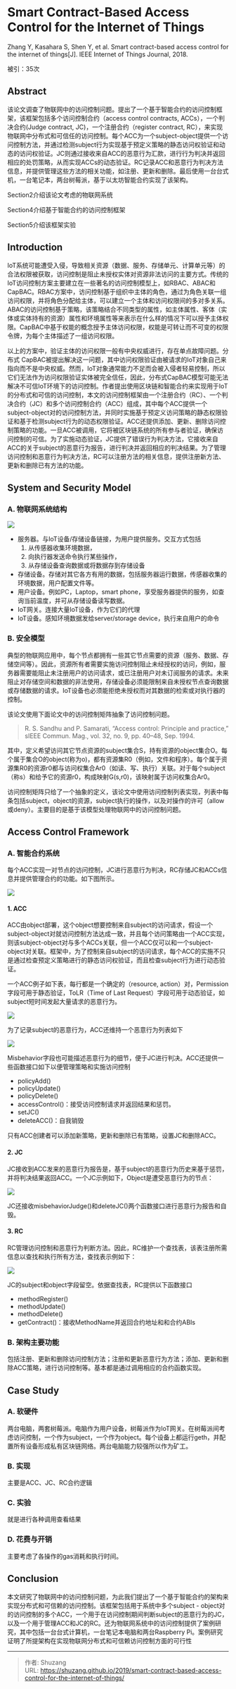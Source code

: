 # Smart Contract-Based Access Control for the Internet of Things


Zhang Y, Kasahara S, Shen Y, et al. Smart contract-based access control for the internet of things[J]. IEEE Internet of Things Journal, 2018.

被引：35次

## Abstract

该论文调查了物联网中的访问控制问题。提出了一个基于智能合约的访问控制框架，该框架包括多个访问控制合约（access control contracts, ACCs），一个判决合约(Judge contract, JC)，一个注册合约（register contract, RC），来实现物联网中分布式和可信任的访问控制。每个ACC为一个subject-object提供一个访问控制方法，并通过检测subject行为实现基于预定义策略的静态访问权验证和动态的访问权验证。JC则通过接收来自ACC的恶意行为汇款，进行行为判决并返回相应的处罚策略，从而实现ACCs的动态验证。RC记录ACC和恶意行为判决方法信息，并提供管理这些方法的相关功能，如注册、更新和删除。最后使用一台台式机，一台笔记本，两台树莓派，基于以太坊智能合约实现了该架构。

Section2介绍该论文考虑的物联网系统

Section4介绍基于智能合约的访问控制框架

Section5介绍该框架实验

## Introduction

IoT系统可能遭受入侵，导致相关资源（数据、服务、存储单元、计算单元等）的合法权限被获取，访问控制是阻止未授权实体对资源非法访问的主要方式。传统的IoT访问控制方案主要建立在一些著名的访问控制模型上，如RBAC、ABAC和CapBAC。RBAC方案中，访问控制基于组织中主体的角色，通过为角色关联一组访问权限，并将角色分配给主体，可以建立一个主体和访问权限间的多对多关系。ABAC的访问控制基于策略，该策略结合不同类型的属性，如主体属性、客体（实体或实体持有的资源）属性和环境属性等来表示在什么样的情况下可以授予主体权限。CapBAC中基于权能的概念授予主体访问权限，权能是可转让而不可变的权限令牌，为每个主体描述了一组访问权限。

以上的方案中，验证主体的访问权限一般有中央权威进行，存在单点故障问题。分布式 CapBAC被提出解决这一问题，其中访问权限验证由被请求的IoT对象自己来指向而不是中央权威。然而，IoT对象通常能力不足而会被入侵者轻易控制，所以它们无法作为访问权限验证实体被完全信任，因此，分布式CapBAC模型可能无法解决不可信IoT环境下的访问控制。作者提出使用区块链和智能合约来实现用于IoT的分布式和可信的访问控制，本文的访问控制框架由一个注册合约（RC）、一个判决合约（JC）和多个访问控制合约（ACC）组成，其中每个ACC提供一个subject-object对的访问控制方法，并同时实施基于预定义访问策略的静态权限验证和基于检测subject行为的动态权限验证。ACC还提供添加、更新、删除访问控制策略的功能。一旦ACC被调用，它将被区块链系统的所有参与者验证，确保访问控制的可信。为了实施动态验证，JC提供了错误行为判决方法，它接收来自ACC的关于subject的恶意行为报告，进行判决并返回相应的判决结果。为了管理访问控制和恶意行为判决方法，RC可以注册方法的相关信息，提供注册新方法、更新和删除已有方法的功能。

## System and Security Model

### A. 物联网系统结构

![](https://ieeexplore.ieee.org/mediastore_new/IEEE/content/media/6488907/8709863/8386853/zhang1-2847705-small.gif)

- 服务器。与IoT设备/存储设备链接，为用户提供服务。交互方式包括
  1. 从传感器收集环境数据，
  2. 向执行器发送命令执行某些操作，
  3. 从存储设备查询数据或将数据存到存储设备
- 存储设备。存储对其它各方有用的数据，包括服务器运行数据，传感器收集的环境数据，用户配置文件等。
- 用户设备。例如PC，Laptop，smart phone，享受服务器提供的服务，如查询当前温度，并可从存储设备读写数据。
- IoT网关。连接大量IoT设备，作为它们的代理
- IoT设备。感知环境数据发给server/storage device，执行来自用户的命令

### B. 安全模型

典型的物联网应用中，每个节点都拥有一些其它节点需要的资源（服务、数据、存储空间等）。因此，资源所有者需要实施访问控制阻止未经授权的访问，例如，服务器需要能阻止未注册用户的访问请求，或已注册用户对未订阅服务的请求。未来阻止对存储空间和数据的非法使用，存储设备必须能限制来自未授权节点查询数据或存储数据的请求。IoT设备也必须能拒绝未授权而对其数据的检索或对执行器的控制。

该论文使用下面论文中的访问控制矩阵抽象了访问控制问题。

> R. S. Sandhu and P. Samarati, “Access control: Principle and practice,” sIEEE Commun. Mag., vol. 32, no. 9, pp. 40–48, Sep. 1994.

其中，定义希望访问其它节点资源的subject集合S，持有资源的object集合O。每个属于集合O的object(称为o)，都有资源集R0（例如，文件和程序）。每个属于资源集R0的资源r0都与访问权集合Ar0（如读、写、执行）关联。对于每个subject（称s）和给予它的资源r0，构成映射G(s,r0)，该映射属于访问权集合Ar0。

访问控制矩阵只给了一个抽象的定义，该论文中使用访问控制列表实现，列表中每条包括subject，object的资源，subject执行的操作，以及对操作的许可（allow或deny）。主要目的是基于该模型处理物联网中的访问控制问题。

## Access Control Framework

### A. 智能合约系统

每个ACC实现一对节点的访问控制，JC进行恶意行为判决，RC存储JC和ACCs信息并提供管理合约的功能。如下图所示。

![](https://ieeexplore.ieee.org/mediastore_new/IEEE/content/media/6488907/8709863/8386853/zhang3-2847705-small.gif)

#### 1. ACC

ACC由object部署，这个object想要控制来自subject的访问请求，假设一个subject-object对就访问控制方法达成一致，并且每个访问策略由一个ACC实现，则该subject-object对与多个ACCs关联，但一个ACC仅可以和一个subject-object对关联。框架中，为了控制来自subject的访问请求，每个ACC的实施不只是通过检查预定义策略进行的静态访问权验证，而且检查subject行为进行动态验证。

一个ACC例子如下表，每行都是一个确定的（resource, action）对，Permission字段可用于静态验证，ToLR（Time of Last Request）字段可用于动态验证，如subject短时间发起大量请求的恶意行为。

![](https://ieeexplore.ieee.org/mediastore_new/IEEE/content/media/6488907/8709863/8386853/zhang.t1-2847705-small.gif)

为了记录subject的恶意行为，ACC还维持一个恶意行为列表如下

![](https://ieeexplore.ieee.org/mediastore_new/IEEE/content/media/6488907/8709863/8386853/zhang.t2-2847705-small.gif)

Misbehavior字段也可能描述恶意行为的细节，便于JC进行判决。ACC还提供一些函数接口如下以便管理策略和实施访问控制

- policyAdd()
- policyUpdate()
- policyDelete()
- accessControl()：接受访问控制请求并返回结果和惩罚。
- setJC()
- deleteACC()：自我销毁

只有ACC创建者可以添加新策略，更新和删除已有策略，设置JC和删除ACC。

#### 2. JC

JC接收到ACC发来的恶意行为报告是，基于subject的恶意行为历史来基于惩罚，并将判决结果返回ACC。一个JC示例如下，Object是遭受恶意行为的节点：

![](https://ieeexplore.ieee.org/mediastore_new/IEEE/content/media/6488907/8709863/8386853/zhang4-2847705-small.gif)

JC还接收misbehaviorJudge()和deleteJC()两个函数接口进行恶意行为报告和自毁。

#### 3. RC

RC管理访问控制和恶意行为判断方法。因此，RC维护一个查找表，该表注册所需信息以查找和执行所有方法，查找表示例如下：

![](https://ieeexplore.ieee.org/mediastore_new/IEEE/content/media/6488907/8709863/8386853/zhang.t3-2847705-small.gif)

JC的subject和object字段留空。依据查找表，RC提供以下函数接口

- methodRegister()
- methodUpdate()
- methodDelete()
- getContract()：接收MethodName并返回合约地址和和合约ABIs

### B. 架构主要功能

包括注册、更新和删除访问控制方法；注册和更新恶意行为方法；添加、更新和删除ACC策略，进行访问控制等。基本都是通过调用相应的合约函数实现。

## Case Study

### A. 软硬件

两台电脑，两套树莓派。电脑作为用户设备，树莓派作为IoT网关。在树莓派间考虑访问控制，一个作为subject，一个作为object。每个设备上都运行geth，并配置所有设备形成私有区块链网络。两台电脑能力较强所以作为矿工。

### B. 实现

主要是ACC、JC、RC合约逻辑

### C. 实验

就是进行各种调用查看结果

### D. 花费与开销

主要考虑了各操作的gas消耗和执行时间。

## Conclusion

本文研究了物联网中的访问控制问题，为此我们提出了一个基于智能合约的架构来实现分布式和可信赖的访问控制。该框架包括用于系统中多个subject - object对的访问控制的多个ACC，一个用于在访问控制期间判断subject的恶意行为的JC，以及一个用于管理ACC和JC的RC。还为物联网系统中的访问控制提供了案例研究，其中包括一台台式计算机，一台笔记本电脑和两台Raspberry Pi。案例研究证明了所提架构在实现物联网分布式和可信赖访问控制方面的可行性


---

> 作者: Shuzang  
> URL: https://shuzang.github.io/2019/smart-contract-based-access-control-for-the-internet-of-things/  

